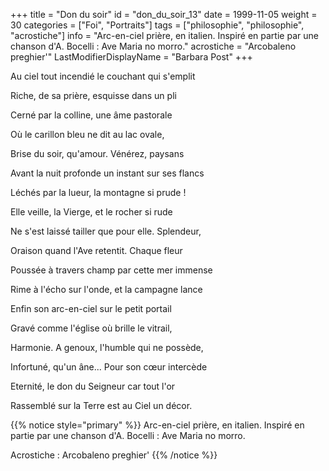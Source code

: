 +++
title = "Don du soir"
id = "don_du_soir_13"
date = 1999-11-05
weight = 30
categories = ["Foi", "Portraits"]
tags = ["philosophie", "philosophie", "acrostiche"]
info = "Arc-en-ciel prière, en italien. Inspiré en partie par une chanson d'A. Bocelli : Ave Maria no morro."
acrostiche = "Arcobaleno preghier'"
LastModifierDisplayName = "Barbara Post"
+++

Au ciel tout incendié le couchant qui s'emplit

Riche, de sa prière, esquisse dans un pli

Cerné par la colline, une âme pastorale

Où le carillon bleu ne dit au lac ovale,

Brise du soir, qu'amour. Vénérez, paysans

Avant la nuit profonde un instant sur ses flancs

Léchés par la lueur, la montagne si prude !

Elle veille, la Vierge, et le rocher si rude

Ne s'est laissé tailler que pour elle. Splendeur,

Oraison quand l'Ave retentit. Chaque fleur

Poussée à travers champ par cette mer immense

Rime à l'écho sur l'onde, et la campagne lance

Enfin son arc-en-ciel sur le petit portail

Gravé comme l'église où brille le vitrail,

Harmonie. A genoux, l'humble qui ne possède,

Infortuné, qu'un âne... Pour son cœur intercède

Eternité, le don du Seigneur car tout l'or

Rassemblé sur la Terre est au Ciel un décor.

{{% notice style="primary" %}}
Arc-en-ciel prière, en italien. Inspiré en partie par une chanson d'A. Bocelli : Ave Maria no morro.

Acrostiche : Arcobaleno preghier'
{{% /notice %}}
